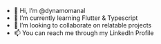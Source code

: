 - 👋 Hi, I’m @dynamomanal
- 🌱 I’m currently learning Flutter & Typescript
- 💞️ I’m looking to collaborate on relatable projects
- 📫 You can reach me through my LinkedIn Profile

<!---
dynamomanal/dynamomanal is a ✨ special ✨ repository because its `README.md` (this file) appears on your GitHub profile.
You can click the Preview link to take a look at your changes.
--->
